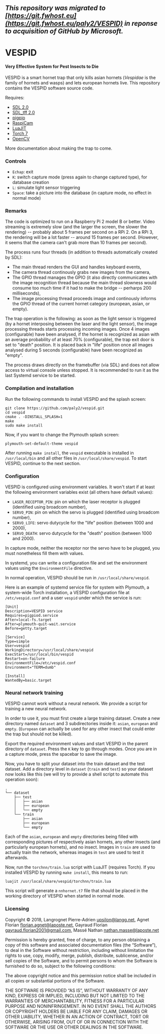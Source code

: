 ## *This repository was migrated to [https://git.fwhost.eu](https://git.fwhost.eu/paly2/VESPID) in reponse to acquisition of GitHub by Microsoft.*

# VESPID
#### Very Effective System for Pest Insects to Die

VESPID is a smart hornet trap that only kills asian hornets (*Vespidae* is the
family of hornets and wasps) and lets european hornets live. This repository
contains the VESPID software source code.

Requires:
* [SDL 2.0](http://libsdl.org/)
* [SDL_tff 2.0](https://www.libsdl.org/projects/SDL_ttf/)
* [pigpio](http://abyz.me.uk/rpi/pigpio/index.html)
* [RaspiCam](https://sourceforge.net/projects/raspicam/)
* [LuaJIT](http://luajit.org/)
* [Torch 7](http://torch.ch)
* [OpenCV](https://opencv.org)

More documentation about making the trap to come.

### Controls

* `Echap`: exit
* `K`: switch capture mode (press again to change captured type), for database
  creation
* `L`: simulate light sensor triggering
* `Space`: take a picture into the database (in capture mode, no effect in normal mode)

### Remarks

The code is optimized to run on a Raspberry Pi 2 model B or better. Video streaming
is extremely slow (and the larger the screen, the slower the rendering) -- probably
about 5 frames per second on a RPi 2. On a RPi 3, the rendering will be a lot
faster -- around 15 frames per second. (However, it seems that the camera can't
grab more than 10 frames per second).

The process runs four threads (in addition to threads automatically created
by SDL):

* The main thread renders the GUI and handles keyboard events,
* The camera thread continously grabs new images from the camera,
* The GPIO thread manages the GPIO (it also directly communicates with the
  image recognition thread because the main thread slowness would consume too
  much time if it had to make the bridge -- perharps 200 milliseconds),
* The image processing thread proceeds image and continously informs the GPIO
  thread of the current hornet category (european, asian, or empty).

The trap operation is the following: as soon as the light sensor is triggered
(by a hornet interposing between the laser and the light sensor), the image
processing threads starts processing incoming images. Once 4 images (configurable)
have been analysed, if the hornet is recognized as asian with an average probability
of at least 70% (configurable), the trap exit door is set to "death" position.
It is placed back in "life" position once all images analysed during 5 seconds
(configurable) have been recognized as "empty".

The process draws directly on the framebuffer (via SDL) and does not allow access
to virtual console unless stopped. It is recommended to run it as the last Systemd
service to be started.

### Compilation and installation

Run the following commands to install VESPID and the splash screen:
```
git clone https://github.com/paly2/vespid.git
cd vespid
cmake . -DINSTALL_SPLASH=1
make
sudo make install
```

Now, if you want to change the Plymouth splash screen:
```
plymouth-set-default-theme vespid
```

After running `make install`, the `vespid` executable is installed in
`/usr/local/bin` and all other files in `/usr/local/share/vespid`. To start
VESPID, continue to the next section.

### Configuration

VESPID is configured using environment variables. It won't start if at least the
following environment variables exist (all others have default values):

* `LASER_RECEPTOR_PIN`: pin on which the laser receptor is plugged (identified using broadcom number),
* `SERVO_PIN`: pin on which the servo is plugged (identified using broadcom number),
* `SERVO_LIFE`: servo dutycycle for the "life" position (between 1000 and 2000),
* `SERVO_DEATH`: servo dutycycle for the "death" position (between 1000 and 2000).

In capture mode, neither the receptor nor the servo have to be plugged, you must
nonetheless fill them with values.

In systemd, you can write a configuration file and set the environment values using
the `EnvironmentFile` directive.

In normal operation, VESPID should be run in `/usr/local/share/vespid`.

Here is an example of systemd service file for system with Plymouth, a system-wide
Torch installation, a VESPID configuration file at `/etc/vespid.conf` and a
user `vespid` under which the service is run:
```
[Unit]
Description=VESPID service
Requires=pigpiod.service
After=local-fs.target
After=plymouth-quit-wait.service
Before=getty.target

[Service]
Type=simple
User=vespid
WorkingDirectory=/usr/local/share/vespid
ExecStart=/usr/local/bin/vespid
Restart=on-failure
EnvironmentFile=/etc/vespid.conf
Environment="TERM=dumb"

[Install]
WantedBy=basic.target
```

### Neural network training

VESPID cannot work without a neural network. We provide a script for training
a new neural network.

In order to use it, you must first create a large training dataset. Create a
new directory named `dataset` and 3 subdirectories inside it: `asian`, `european`
and `empty`. (`European` can actually be used for any other insect that could
enter the trap but should not be killed).

Export the required environment values and start VESPID in the parent directory
of `dataset`. Press the `K` key to go through modes. Once you are in a capture
mode, press the spacebar to save the image.

Now, you have to split your dataset into the train dataset and the test dataset.
Add a directory level in `dataset` (`train` and `test`) so your dataset
now looks like this (we will try to provide a shell script to automate this operation
soon):

```
.
└── dataset
    ├── test
    │   ├── asian
    │   ├── european
    │   └── empty
    └── train
        ├── asian
        ├── european
        └── empty
```

Each of the `asian`, `european` and `empty` directories being filled with
corresponding pictures of respectively asian hornets, any other insects (and
particularly european hornets), and no insect. Images in `train` are used to
actually train the network, whereas images in `test` are used to test it
afterwards.

Now, run the `torchnn/train.lua` script with LuaJIT (requires Torch). If you
installed VESPID by running `make install`, this means to run:
```
luajit /usr/local/share/vespid/torchnn/train.lua
```

This script will generate a `nnhornet.t7` file that should be placed in the
working directory of VESPID when started in normal mode.

### Licensing

Copyright © 2018, Langrognet Pierre-Adrien <upsilon@langg.net>,
Agnet Florian <florian.agnet@laposte.net>, Gayraud Florian <gayraud.florian2001@gmail.com>,
Massé Nathan <nathan.masse@laposte.net>

Permission is hereby granted, free of charge, to any person obtaining a copy of this software and associated documentation files (the “Software”), to deal in the Software without restriction, including without limitation the rights to use, copy, modify, merge, publish, distribute, sublicense, and/or sell copies of the Software, and to permit persons to whom the Software is furnished to do so, subject to the following conditions:

The above copyright notice and this permission notice shall be included in all copies or substantial portions of the Software.

THE SOFTWARE IS PROVIDED “AS IS”, WITHOUT WARRANTY OF ANY KIND, EXPRESS OR IMPLIED, INCLUDING BUT NOT LIMITED TO THE WARRANTIES OF MERCHANTABILITY, FITNESS FOR A PARTICULAR PURPOSE AND NONINFRINGEMENT. IN NO EVENT SHALL THE AUTHORS OR COPYRIGHT HOLDERS BE LIABLE FOR ANY CLAIM, DAMAGES OR OTHER LIABILITY, WHETHER IN AN ACTION OF CONTRACT, TORT OR OTHERWISE, ARISING FROM, OUT OF OR IN CONNECTION WITH THE SOFTWARE OR THE USE OR OTHER DEALINGS IN THE SOFTWARE.
